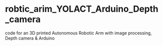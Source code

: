 # robtic_arim_YOLACT_Arduino_Depth_camera
code for an 3D printed Autonomous Robotic Arm with image processing, Depth camera &amp; Arduino
